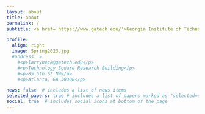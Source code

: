 ```yaml
---
layout: about
title: about
permalink: /
subtitle: <a href='https://www.gatech.edu/'>Georgia Institute of Technology</a>

profile:
  align: right
  image: Spring2023.jpg
  #address: >
    #<p>larryheck@gatech.edu</p>
    #<p>Technology Square Research Building</p>
    #<p>85 5th St NW</p>
    #<p>Atlanta, GA 30308</p>

news: false  # includes a list of news items
selected_papers: true # includes a list of papers marked as "selected={true}"
social: true  # includes social icons at bottom of the page
---
```



